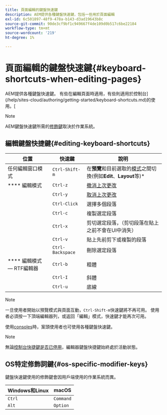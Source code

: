```yaml
---
title: 頁面編輯的鍵盤快速鍵
description: AEM提供各種鍵盤快速鍵，包括一些用於頁面編輯
exl-id: 6c501897-48f9-478a-b143-d3ad19643b8c
source-git-commit: 90de3cf9bf1c949667f4de109d0b517c6be22184
workflow-type: tm+mt
source-wordcount: '219'
ht-degree: 1%

---
```


# 頁面編輯的鍵盤快速鍵{#keyboard-shortcuts-when-editing-pages}

AEM提供各種鍵盤快速鍵。 有些在編輯頁面時適用，有些則適用於控制台](/help/sites-cloud/authoring/getting-started/keyboard-shortcuts.md)的使用。[

>[!NOTE]
>
>AEM鍵盤快速鍵所需的[修飾鍵](#os-specific-modifier-keys)取決於作業系統。

## 編輯鍵盤快捷鍵{#editing-keyboard-shortcuts}

| 位置 | 快速鍵 | 說明 |
|---|---|---|
| 任何編輯窗口模式 | `Ctrl-Shift-m` | 在&#x200B;**預覽**&#x200B;和目前選取的[模式](/help/sites-cloud/authoring/fundamentals/environment-tools.md#page-modes)</a>之間切換(例如&#x200B;**Edit**、**Layout**&#x200B;等)* |
| **** 編輯模式 | `Ctrl-z` | [撤消上次更改](/help/sites-cloud/authoring/fundamentals/editing-content.md#undoing-and-redoing-page-edits) |
|  | `Ctrl-y` | [取消上次更改](/help/sites-cloud/authoring/fundamentals/editing-content.md#undoing-and-redoing-page-edits) |
|  | `Ctrl-Click` | 選擇多個段落 |
|  | `Ctrl-c` | 複製選定段落 |
|  | `Ctrl-x` | 剪切選定段落，（剪切段落在貼上之前不會在UI中消失） |
|  | `Ctrl-v` | 貼上先前剪下或複製的段落 |
|  | `Ctrl-Backspace` | 刪除選定段落 |
| **** 編輯模式 — RTF編輯器 | `Ctrl-b` | 粗體 |
|  | `Ctrl-I` | 斜體 |
|  | `Ctrl-u` | 底線 |

>[!NOTE]
>
>一旦使用者開始以預覽模式與頁面互動，`Ctrl-Shift-m`快速鍵將不再可用。 使用者必須按一下頂端編輯器列，或返回「編輯」模式，快速鍵才能再次可用。

使用[consoles](/help/sites-cloud/authoring/getting-started/keyboard-shortcuts.md)時，案頭使用者也可使用各種鍵盤快速鍵。

>[!NOTE]
>
>無論[控制台快捷鍵是否已停用](/help/sites-cloud/authoring/getting-started/keyboard-shortcuts.md#deactivating-keyboard-shortcuts)，編輯器鍵盤快捷鍵始終處於活動狀態。

## OS特定修飾詞鍵{#os-specific-modifier-keys}

鍵盤快速鍵使用的修飾鍵會因用戶端使用的作業系統而異。

| Windows和Linux | macOS |
|---|---|
| `Ctrl` | `Command` |
| `Alt` | `Option` |

